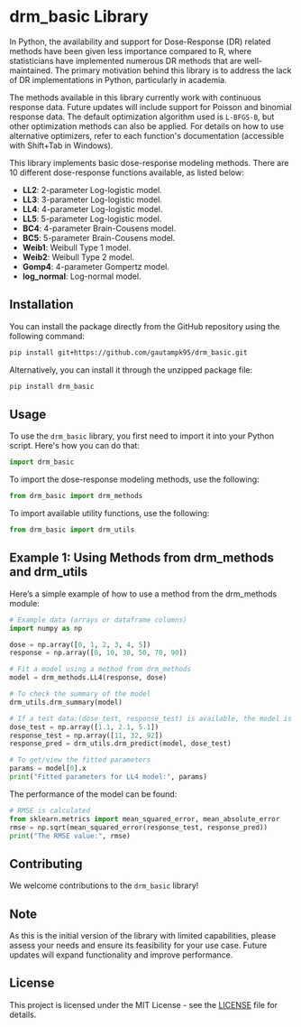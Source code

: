 # drm_basic Library

In Python, the availability and support for Dose-Response (DR) related methods have been given less importance compared to R, where statisticians have implemented numerous DR methods that are well-maintained. The primary motivation behind this library is to address the lack of DR implementations in Python, particularly in academia.

The methods available in this library currently work with continuous response data. Future updates will include support for Poisson and binomial response data. The default optimization algorithm used is `L-BFGS-B`, but other optimization methods can also be applied. For details on how to use alternative optimizers, refer to each function's documentation (accessible with Shift+Tab in Windows).

This library implements basic dose-response modeling methods. There are 10 different dose-response functions available, as listed below:

- **LL2**: 2-parameter Log-logistic model.
- **LL3**: 3-parameter Log-logistic model.
- **LL4**: 4-parameter Log-logistic model.
- **LL5**: 5-parameter Log-logistic model.
- **BC4**: 4-parameter Brain-Cousens model.
- **BC5**: 5-parameter Brain-Cousens model.
- **Weib1**: Weibull Type 1 model.
- **Weib2**: Weibull Type 2 model.
- **Gomp4**: 4-parameter Gompertz model.
- **log_normal**: Log-normal model.

## Installation

You can install the package directly from the GitHub repository using the following command:

```bash
pip install git+https://github.com/gautampk95/drm_basic.git
```

Alternatively, you can install it through the unzipped package file:

```bash
pip install drm_basic
```

## Usage
To use the `drm_basic` library, you first need to import it into your Python script. Here's how you can do that:

```python
import drm_basic
```
To import the dose-response modeling methods, use the following:
```python
from drm_basic import drm_methods
```
To import available utility functions, use the following:
```python
from drm_basic import drm_utils
```

## Example 1: Using Methods from drm_methods and drm_utils
Here’s a simple example of how to use a method from the drm_methods module:
```python
# Example data (arrays or dataframe columns)
import numpy as np

dose = np.array([0, 1, 2, 3, 4, 5])
response = np.array([0, 10, 30, 50, 70, 90])

# Fit a model using a method from drm_methods
model = drm_methods.LL4(response, dose)

# To check the summary of the model
drm_utils.drm_summary(model)

# If a test data:(dose_test, response_test) is available, the model is fitted as shown
dose_test = np.array([1.1, 2.1, 5.1])
response_test = np.array([11, 32, 92])
response_pred = drm_utils.drm_predict(model, dose_test)

# To get/view the fitted parameters
params = model[0].x
print("Fitted parameters for LL4 model:", params)
```
The performance of the model can be found:
```python
# RMSE is calculated
from sklearn.metrics import mean_squared_error, mean_absolute_error
rmse = np.sqrt(mean_squared_error(response_test, response_pred))
print("The RMSE value:", rmse)
```

## Contributing
We welcome contributions to the `drm_basic` library!

## Note
As this is the initial version of the library with limited capabilities, please assess your needs and ensure its feasibility for your use case. Future updates will expand functionality and improve performance.

## License

This project is licensed under the MIT License - see the [LICENSE](https://github.com/gautampk95/drm_basic/blob/main/LICENSE.txt) file for details.

